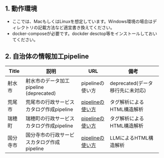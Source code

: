 ## 1. 動作環境
- ここでは、MacもしくはLinuxを想定しています。Windows環境の場合はディレクトリの記載方法など適宜書き換えてください。
- docker-composeが必要です。dockder desctop等をインストールしておいてください。


## 2. 自治体の情報加工pipeline
|Title|説明|URL|備考|
|----|----|----|----|
|射水市|射水市のデータ加工pipeline <br>(deprecated)|pipelineの使い方| deprecated(データ移行先に未対応)|
|荒尾市|荒尾市の行政サービスカタログ作成pipeline <br> |[pipelineの使い方](https://github.com/dx-junkyard/OpenData-Bridge-pipeline/tree/main/LocalGovData/432041_city_arao)|タグ解析によるHTML構造解析|
|瑞穂町|瑞穂町の行政サービスカタログ作成pipeline <br> |[pipelineの使い方](https://github.com/dx-junkyard/OpenData-Bridge-pipeline/tree/main/LocalGovData/133035_town_mizuho)|タグ解析によるHTML構造解析|
|国分寺市|国分寺市の行政サービスカタログ作成pipeline <br> |[pipelineの使い方](https://github.com/dx-junkyard/OpenData-Bridge-pipeline/tree/main/LocalGovData/13214_city_kokubunji)|LLMによるHTML構造解析|

